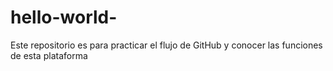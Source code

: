 # hello-world-
Este repositorio es para practicar el flujo de GitHub y conocer las funciones de esta plataforma 
